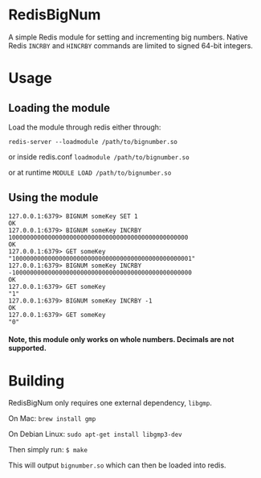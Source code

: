 # RedisBigNum
A simple Redis module for setting and incrementing big numbers. Native Redis `INCRBY` and `HINCRBY` commands are limited to signed 64-bit integers.


# Usage

## Loading the module
Load the module through redis either through:

`redis-server --loadmodule /path/to/bignumber.so`

or inside redis.conf `loadmodule /path/to/bignumber.so`

or at runtime `MODULE LOAD /path/to/bignumber.so`

## Using the module
```$ redis-cli
127.0.0.1:6379> BIGNUM someKey SET 1
OK
127.0.0.1:6379> BIGNUM someKey INCRBY 10000000000000000000000000000000000000000000000000
OK
127.0.0.1:6379> GET someKey
"10000000000000000000000000000000000000000000000001"
127.0.0.1:6379> BIGNUM someKey INCRBY -10000000000000000000000000000000000000000000000000
OK
127.0.0.1:6379> GET someKey
"1"
127.0.0.1:6379> BIGNUM someKey INCRBY -1
OK
127.0.0.1:6379> GET someKey
"0"
```

#### Note, this module only works on whole numbers. Decimals are not supported. 

# Building

RedisBigNum only requires one external dependency, `libgmp`.


On Mac: `brew install gmp`

On Debian Linux: `sudo apt-get install libgmp3-dev`

Then simply run: `$ make`

This will output `bignumber.so` which can then be loaded into redis.
